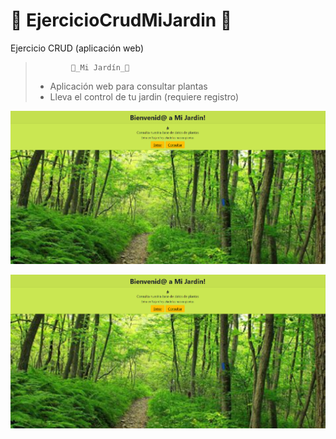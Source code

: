 # 🎍 EjercicioCrudMiJardin 🎍
Ejercicio CRUD (aplicación web)

>             🌈_Mi Jardín_🌼
>
> - Aplicación web para consultar plantas
> - Lleva el control de tu jardin (requiere registro)
> 

![Acceso](imagenes/capturas/entrada.png)

![](imagenes/capturas/entrada.png)






